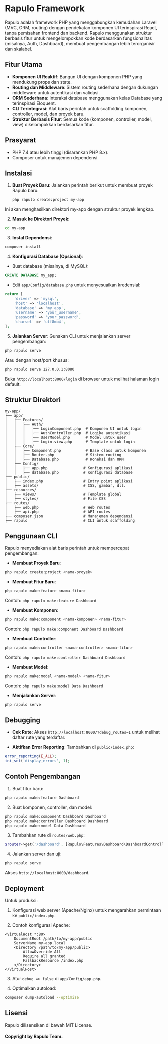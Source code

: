 # Rapulo Framework

Rapulo adalah framework PHP yang menggabungkan kemudahan Laravel (MVC, ORM, routing) dengan pendekatan komponen UI terinspirasi React, tanpa pemisahan frontend dan backend. Rapulo menggunakan struktur berbasis fitur untuk mengelompokkan kode berdasarkan fungsionalitas (misalnya, Auth, Dashboard), membuat pengembangan lebih terorganisir dan skalabel.

## Fitur Utama

- **Komponen UI Reaktif**: Bangun UI dengan komponen PHP yang mendukung props dan state.
- **Routing dan Middleware**: Sistem routing sederhana dengan dukungan middleware untuk autentikasi dan validasi.
- **ORM Sederhana**: Interaksi database menggunakan kelas Database yang terinspirasi Eloquent.
- **CLI Terintegrasi**: Alat baris perintah untuk scaffolding komponen, controller, model, dan proyek baru.
- **Struktur Berbasis Fitur**: Semua kode (komponen, controller, model, view) dikelompokkan berdasarkan fitur.

## Prasyarat

- PHP 7.4 atau lebih tinggi (disarankan PHP 8.x).
- Composer untuk manajemen dependensi.

## Instalasi

1. **Buat Proyek Baru**: Jalankan perintah berikut untuk membuat proyek Rapulo baru:

   ```bash
   php rapulo create:project my-app
   ```
Ini akan menghasilkan direktori my-app dengan struktur proyek lengkap.

2. **Masuk ke Direktori Proyek**:
```bash
cd my-app
```

3. **Instal Dependensi**:
```bash
composer install
```


4. **Konfigurasi Database (Opsional)**:

- Buat database (misalnya, di MySQL):
```sql
CREATE DATABASE my_app;
```


- Edit `app/Config/database.php` untuk menyesuaikan kredensial:
```php
return [
    'driver' => 'mysql',
    'host' => 'localhost',
    'database' => 'my_app',
    'username' => 'your_username',
    'password' => 'your_password',
    'charset' => 'utf8mb4',
];
```




5. **Jalankan Server**: Gunakan CLI untuk menjalankan server pengembangan:
```bash
php rapulo serve
```

Atau dengan host/port khusus:
```bash
php rapulo serve 127.0.0.1:8080
```

Buka `http://localhost:8000/login` di browser untuk melihat halaman login default.


## Struktur Direktori
```text
my-app/
├── app/
│   ├── Features/
│   │   ├── Auth/
│   │   │   ├── LoginComponent.php  # Komponen UI untuk login
│   │   │   ├── AuthController.php  # Logika autentikasi
│   │   │   ├── UserModel.php       # Model untuk user
│   │   │   ├── Login.view.php      # Template untuk login
│   ├── Core/
│   │   ├── Component.php           # Base class untuk komponen
│   │   ├── Router.php              # Sistem routing
│   │   ├── Database.php            # Koneksi dan ORM
│   ├── Config/
│   │   ├── app.php                # Konfigurasi aplikasi
│   │   ├── database.php           # Konfigurasi database
├── public/
│   ├── index.php                  # Entry point aplikasi
│   ├── assets/                    # CSS, gambar, dll.
├── resources/
│   ├── views/                     # Template global
│   ├── styles/                    # File CSS
├── routes/
│   ├── web.php                    # Web routes
│   ├── api.php                    # API routes
├── composer.json                  # Manajemen dependensi
├── rapulo                         # CLI untuk scaffolding
```
## Penggunaan CLI
Rapulo menyediakan alat baris perintah untuk mempercepat pengembangan:

- **Membuat Proyek Baru**:
```bash
php rapulo create:project <nama-proyek>
```

- **Membuat Fitur Baru**:
```bash
php rapulo make:feature <nama-fitur>
```

Contoh: `php rapulo make:feature Dashboard`

- **Membuat Komponen**:
```bash
php rapulo make:component <nama-komponen> <nama-fitur>
```

Contoh: `php rapulo make:component Dashboard Dashboard`

- **Membuat Controller**:
```bash
php rapulo make:controller <nama-controller> <nama-fitur>
```

Contoh: `php rapulo make:controller Dashboard Dashboard`

- **Membuat Model**:
```bash
php rapulo make:model <nama-model> <nama-fitur>
```

Contoh: `php rapulo make:model Data Dashboard`

- **Menjalankan Server**:
```bash
php rapulo serve
```



## Debugging

- **Cek Rute**: Akses `http://localhost:8000/?debug_routes=1` untuk melihat daftar rute yang terdaftar.

- **Aktifkan Error Reporting**: Tambahkan di `public/index.php`:
```php
error_reporting(E_ALL);
ini_set('display_errors', 1);
```



## Contoh Pengembangan

1. Buat fitur baru:
```bash
php rapulo make:feature Dashboard
```

2. Buat komponen, controller, dan model:
```bash
php rapulo make:component Dashboard Dashboard
php rapulo make:controller Dashboard Dashboard
php rapulo make:model Data Dashboard
```

3. Tambahkan rute di `routes/web.php`:
```php
$router->get('/dashboard', [Rapulo\Features\Dashboard\DashboardController::class, 'index']);
```

4. Jalankan server dan uji:
```bash
php rapulo serve
```
Akses `http://localhost:8000/dashboard`.


## Deployment
Untuk produksi:

1. Konfigurasi web server (Apache/Nginx) untuk mengarahkan permintaan ke `public/index.php`.

2. Contoh konfigurasi Apache:
```text
<VirtualHost *:80>
    DocumentRoot /path/to/my-app/public
    ServerName my-app.local
    <Directory /path/to/my-app/public>
        AllowOverride All
        Require all granted
        FallbackResource /index.php
    </Directory>
</VirtualHost>
```

3. Atur `debug => false` di `app/Config/app.php`.

4. Optimalkan autoload:
```bash
composer dump-autoload --optimize
```



## Lisensi
Rapulo dilisensikan di bawah MIT License.

#### Copyright by Rapulo Team.
